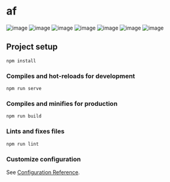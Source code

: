 # af
![image](https://user-images.githubusercontent.com/72411709/143771996-4fdcfb36-d8f7-4453-bc0d-06095b94c04b.png)
![image](https://user-images.githubusercontent.com/72411709/143799338-6420a2fe-d7b4-428c-b4d0-b931bb6d78ab.png)
![image](https://user-images.githubusercontent.com/72411709/143799399-58122237-14b1-4a52-aa79-dbaca102e865.png)
![image](https://user-images.githubusercontent.com/72411709/144770105-6f1308d4-4a13-4ffa-8fc5-2d937dff3623.png)
![image](https://user-images.githubusercontent.com/72411709/144770024-f4cbc5b1-2d74-43dc-952c-ad3ae2c3b7b0.png)
![image](https://user-images.githubusercontent.com/72411709/144770058-a27c0008-076f-4637-9fde-57987562a9c3.png)
![image](https://user-images.githubusercontent.com/72411709/144770073-d2b738b6-481d-46da-916c-bb031c4895e4.png)
## Project setup
```
npm install
```

### Compiles and hot-reloads for development
```
npm run serve
```

### Compiles and minifies for production
```
npm run build
```

### Lints and fixes files
```
npm run lint
```

### Customize configuration
See [Configuration Reference](https://cli.vuejs.org/config/).
